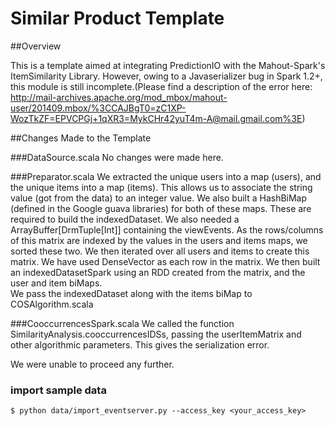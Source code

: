# Similar Product Template

##Overview

This is a template aimed at integrating PredictionIO with the Mahout-Spark's ItemSimilarity Library.
However, owing to a Javaserializer bug in Spark 1.2+, this module is still incomplete.(Please find a description of the error here: http://mail-archives.apache.org/mod_mbox/mahout-user/201409.mbox/%3CCAJBgT0=zC1XP-WozTkZF=EPVCPGj+1qXR3=MykCHr42yuT4m-A@mail.gmail.com%3E)

##Changes Made to the Template

###DataSource.scala
No changes were made here.

###Preparator.scala
We extracted the unique users into a map (users), and the unique items into a map (items). This allows us to associate the string value (got from the data) to an integer value.
We also built a HashBiMap (defined in the Google guava libraries) for both of these maps. These are required to build the indexedDataset.
We also needed a ArrayBuffer[DrmTuple[Int]] containing the viewEvents. As the rows/columns of this matrix are indexed by the values in the users and items maps, we sorted these two. We then iterated over all users and items to create this matrix. We have used DenseVector as each row in the matrix. 
We then built an indexedDatasetSpark using an RDD created from the matrix, and the user and item biMaps.  
We pass the indexedDataset along with the items biMap to COSAlgorithm.scala

###CooccurrencesSpark.scala
We called the function SimilarityAnalysis.cooccurrencesIDSs, passing the userItemMatrix and other algorithmic parameters. This gives the serialization error.

We were unable to proceed any further.

 
### import sample data

```
$ python data/import_eventserver.py --access_key <your_access_key>
```

